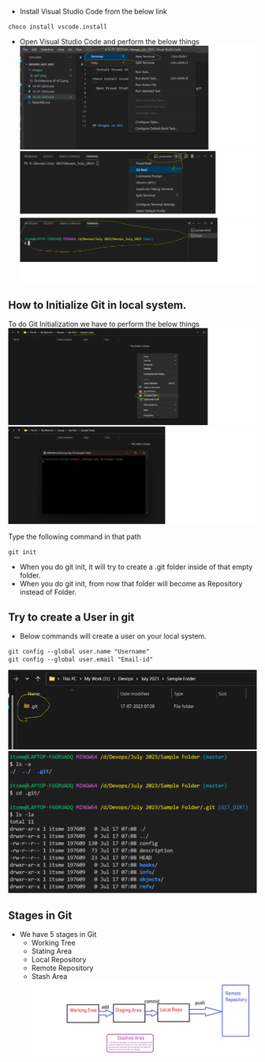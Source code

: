 - Install Visual Studio Code from the below link
```
choco install vscode.install
```
- Open Visual Studio Code and perform the below things
![Privew](./Images/git1.png)
![Privew](./Images/git2.png)
![Privew](./Images/git3.png)


## How to Initialize Git in local system.
To do Git Initialization we have to perform the below things
![Privew](./Images/git4.png)
![Privew](./Images/git5.png)

Type the following command in that path
```
git init
```
- When you do git init, it will try to create a .git folder inside of that empty folder.
- When you do git init, from now that folder will become as Repository instead of Folder.

## Try to create a User in git
- Below commands will create a user on your local system.
```
git config --global user.name "Username"
git config --global user.email "Email-id"
```
![Privew](./Images/git7.png)
![Privew](./Images/git8.png)

## Stages in Git
- We have 5 stages in Git
    - Working Tree
    - Stating Area
    - Local Repository
    - Remote Repository
    - Stash Area
![Privew](./Images/git9.png)